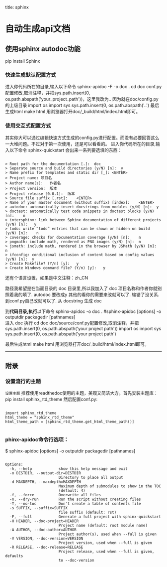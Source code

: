 title: sphinx 

#  自动生成api文档 

##  使用sphinx autodoc功能 
pip install Sphinx

###  快速生成默认配置方式 
进入你代码所在的目录,输入以下命令
sphinx-apidoc -F -o doc . 
cd doc
conf.py配置修改,取消注释，并把sys.path.insert(0, os.path.abspath('your_project_path'))，这里我改为.. 因为就在doc/config.py的上级目录
import os
import sys
sys.path.insert(0, os.path.abspath('..')
最后生成html
make html
用浏览器打开doc/_build/html/index.html即可。

###  使用交互式配置方式 
其实你大可以通过编辑快速方式生成的config.py进行配置。而没有必要回答这么一大堆问题。不过对于第一次使用，还是可以看看的。
进入你代码所在的目录,输入以下命令
sphinx-quickstart
会出来一系列要选填的东西：
```

> Root path for the documentation [.]:	doc
> Separate source and build directories (y/N) [n]:	y
> Name prefix for templates and static dir [_]:	<ENTER>
> Project name:	项目名
> Author name(s):	作者名
> Project version:	版本
> Project release [0.0.1]:	版本
> Source file suffix [.rst]:	<ENTER>
> Name of your master document (without suffix) [index]:	<ENTER>
> autodoc: automatically insert docstrings from modules (y/N) [n]:	y
> doctest: automatically test code snippets in doctest blocks (y/N) [n]:	n
> intersphinx: link between Sphinx documentation of different projects (y/N) [n]:	y
> todo: write “todo” entries that can be shown or hidden on build (y/N) [n]:	n
> coverage: checks for documentation coverage (y/N) [n]:	n
> pngmath: include math, rendered as PNG images (y/N) [n]:	n
> jsmath: include math, rendered in the browser by JSMath (y/N) [n]:	n
> ifconfig: conditional inclusion of content based on config values (y/N) [n]:	y
> Create Makefile? (Y/n) [y]:	y
> Create Windows command file? (Y/n) [y]:	y

```
还有个语言设置，如果是中文注释：zh_CN

路径我希望是在当面目录的 doc 目录里,所以我加入了 doc
项目名称和作者你就别照着我的填了.
autodoc 要改成y
其他的看你的需要来改就可以了.
输错了没关系.到conf.py自己改就可以了.
从 docstring 生成 doc

到**代码目录,执行**以下命令
sphinx-apidoc  -o doc .              #sphinx-apidoc [options] -o outputdir packagedir [pathnames]  
进入 doc 执行
cd doc
doc/source/conf.py配置修改,取消注释，并把sys.path.insert(0, os.path.abspath('your project path'))
import os
import sys
sys.path.insert(0, os.path.abspath('your project path')

最后生成html
make html
用浏览器打开doc/_build/html/index.html即可。


----
##  附录 

###  设置流行的主题 
` 设置主题 `
推荐使用readthedoc使用的主题，美观又简洁大方。首先安装主题库：
pip install sphinx_rtd_theme
然后配置conf.py:
```

import sphinx_rtd_theme
html_theme = "sphinx_rtd_theme"
html_theme_path = [sphinx_rtd_theme.get_html_theme_path()]


```

###  phinx-apidoc命令行选项： 
$ sphinx-apidoc [options] -o outputdir packagedir [pathnames]  
```

Options:  
  -h, --help            show this help message and exit  
  -o DESTDIR, --output-dir=DESTDIR  
                        Directory to place all output  
  -d MAXDEPTH, --maxdepth=MAXDEPTH  
                        Maximum depth of submodules to show in the TOC  
                        (default: 4)  
  -f, --force           Overwrite all files  
  -n, --dry-run         Run the script without creating files  
  -T, --no-toc          Don't create a table of contents file  
  -s SUFFIX, --suffix=SUFFIX  
                        file suffix (default: rst)  
  -F, --full            Generate a full project with sphinx-quickstart  
  -H HEADER, --doc-project=HEADER  
                        Project name (default: root module name)  
  -A AUTHOR, --doc-author=AUTHOR  
                        Project author(s), used when --full is given  
  -V VERSION, --doc-version=VERSION  
                        Project version, used when --full is given  
  -R RELEASE, --doc-release=RELEASE  
                        Project release, used when --full is given, defaults  
                        to --doc-version 

```
